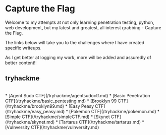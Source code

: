 # Capture the Flag

Welcome to my attempts at not only learning penetration testing, python, web development, but my latest and greatest, all interest grabbing - Capture the Flag.

The links below will take you to the challenges  where I have created specific writeups.

As I get better at logging my work, more will be added and assuredly of better content!!
 
## tryhackme
<script src="https://tryhackme.com/badge/65208"></script>
<br>
* [Agent Sudo CTF](/tryhackme/agentsudoctf.md)
* [Basic Penetration CTF](/tryhackme/basic_pentesting.md)
* [Brooklyn 99 CTF](/tryhackme/brooklyn99.md)
* [Easy Peasy CTF](/tryhackme/easy_peasy.md)
* [Pokemon CTF](/tryhackme/pokemon.md)
* [Simple CTF](/tryhackme/simpleCTF.md)
* [Skynet CTF](/tryhackme/skynet.md)
* [Tartarus CTF](/tryhackme/tartarus.md)
* [Vulnversity CTF](/tryhackme/vulnversity.md)


